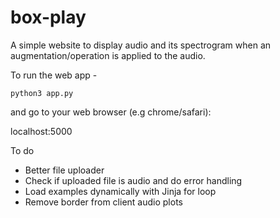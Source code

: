 # box-play
A simple website to display audio and its spectrogram when an augmentation/operation is applied to the audio.  

To run the web app -

```
python3 app.py
```
and go to your web browser (e.g chrome/safari): <dl> <link> localhost:5000 </link> </dl>

To do 

* Better file uploader 
* Check if uploaded file is audio and do error handling
* Load examples dynamically with Jinja for loop
* Remove border from client audio plots

